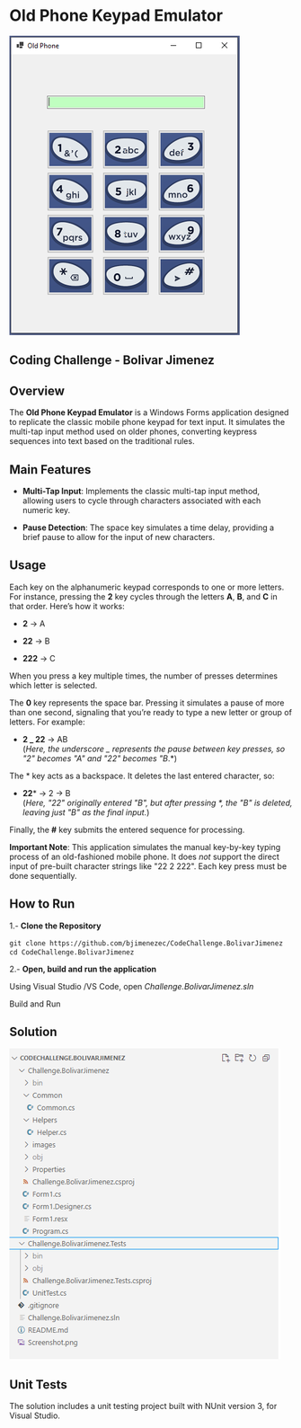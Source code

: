 # Old Phone Keypad Emulator

![Application Screenshot](https://github.com/bjimenezec/CodeChallenge.BolivarJimenez/blob/main/Screenshot.png)

## Coding Challenge - Bolivar Jimenez

## Overview

The **Old Phone Keypad Emulator** is a Windows Forms application designed to replicate the classic mobile phone keypad for text input. It simulates the multi-tap input method used on older phones, converting keypress sequences into text based on the traditional rules.


## Main Features

-   **Multi-Tap Input**: Implements the classic multi-tap input method, allowing users to cycle through characters associated with each numeric key.
    
-   **Pause Detection**: The space key simulates a time delay, providing a brief pause to allow for the input of new characters.

## Usage

Each key on the alphanumeric keypad corresponds to one or more letters. For instance, pressing the **2** key cycles through the letters **A**, **B**, and **C** in that order. Here’s how it works:

-   **2** → A
    
-   **22** → B
    
-   **222** → C    

When you press a key multiple times, the number of presses determines which letter is selected.

The **0** key represents the space bar. Pressing it simulates a pause of more than one second, signaling that you’re ready to type a new letter or group of letters. For example:

-   **2 _ 22** → AB  
    (_Here, the underscore _ represents the pause between key presses, so "2" becomes "A" and "22" becomes "B_.*)    

The * key acts as a backspace. It deletes the last entered character, so:

-   **22*** → 2 → B  
    (_Here, "22" originally entered "B", but after pressing *, the "B" is deleted, leaving just "B" as the final input._)

Finally, the **#** key submits the entered sequence for processing.

**Important Note**: This application simulates the manual key-by-key typing process of an old-fashioned mobile phone. It does _not_ support the direct input of pre-built character strings like "22 2 222". Each key press must be done sequentially.

## How to Run

1.- **Clone the Repository**
  
   

    git clone https://github.com/bjimenezec/CodeChallenge.BolivarJimenez
    cd CodeChallenge.BolivarJimenez 

2.- **Open, build and run the application**

Using Visual Studio /VS Code, open *Challenge.BolivarJimenez.sln*

 
Build  and Run

## Solution 

![Solution structure](https://github.com/bjimenezec/CodeChallenge.BolivarJimenez/blob/main/solution_estructure.png)   


## Unit Tests
The solution includes a unit testing project built with NUnit version 3, for Visual Studio.